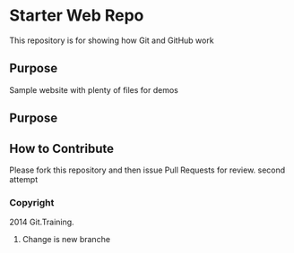 # Starter Web Repo

This repository is for showing how Git and GitHub work

## Purpose

Sample website with plenty of files for demos

## Purpose

## How to Contribute

Please fork this repository and then issue Pull Requests for review.
second attempt

### Copyright
2014 Git.Training.


1) Change is new branche